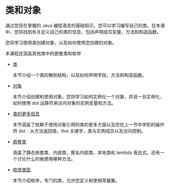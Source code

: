 # 类和对象

通过您现在掌握的 Java 编程语言的基础知识，您可以学习编写自己的类。在本课中，您将找到有关定义自己的类的信息，包括声明成员变量，方法和构造函数。

您将学习使用类创建对象，以及如何使用您创建的对象。

本课程还涵盖其他类中的嵌套类和枚举

- [类](./classes.md)

    本节介绍一个类的解剖结构，以及如何声明字段，方法和构造函数。
- [对象](./objects.md)

    本节介绍创建和使用对象。您将学习如何实例化一个对象，并且一旦实例化，如何使用 dot 运算符来访问对象的实例变量和方法。
- [类的更多信息](./more.md)

    本节涵盖了依赖于使用对象引用的类的更多方面以及您在上一节中学到的操作符 dot：从方法返回值，this 关键字，类与实例成员以及访问控制。
- [嵌套类](./nested.md)

    涵盖了静态嵌套类，内部类，匿名内部类，本地类和 lambda 表达式。还有一个讨论什么时候使用哪种方法。
- [枚举类型](./enum.md)

    本节介绍枚举，专门的类，允许您定义和使用常量集。
